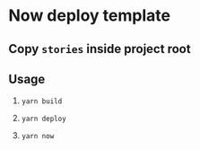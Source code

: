 # Now deploy template

## Copy `stories` inside project root 

## Usage

1. `yarn build`

2. `yarn deploy`

3. `yarn now`

